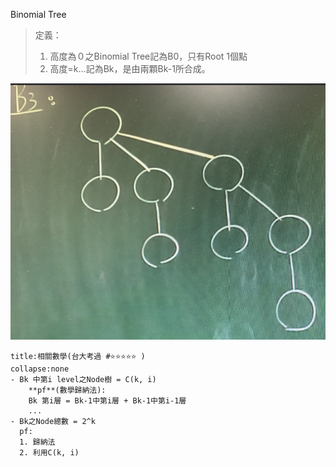 Binomial Tree

> 定義：
>
> 1. 高度為０之Binomial Tree記為B0，只有Root 1個點
> 2. 高度=k...記為Bk，是由兩顆Bk-1所合成。

![200](../img/截圖%202022-10-17%20下午7.08.52.jpg)

```ad-note
title:相關數學(台大考過 #⭐️⭐️⭐️⭐️⭐️ )
collapse:none
- Bk 中第i level之Node樹 = C(k, i)
	**pf**(數學歸納法):
	Bk 第i層 = Bk-1中第i層 + Bk-1中第i-1層
	...
- Bk之Node總數 = 2^k
  pf:
  1. 歸納法
  2. 利用C(k, i)
```
